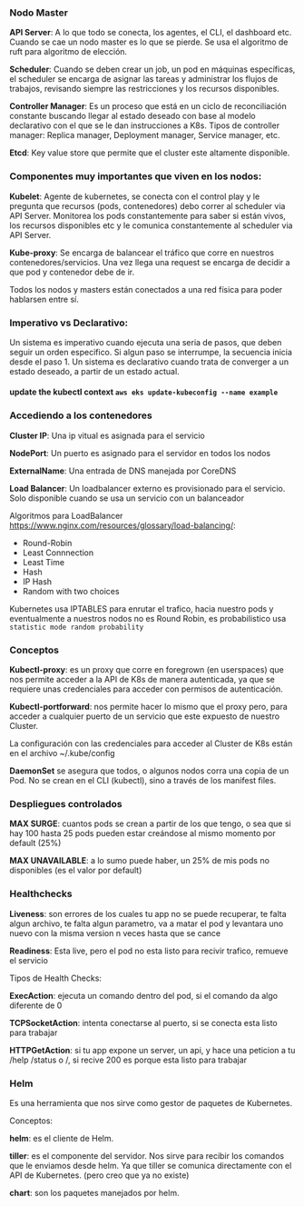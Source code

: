 ### **Nodo Master**

**API Server**: A lo que todo se conecta, los agentes, el CLI, el dashboard etc. Cuando se cae un nodo master es lo que se pierde. Se usa el algoritmo de ruft para algoritmo de elección.

**Scheduler**: Cuando se deben crear un job, un pod en máquinas específicas, el scheduler se encarga de asignar las tareas y administrar los flujos de trabajos, revisando siempre las restricciones y los recursos disponibles.

**Controller Manager**: Es un proceso que está en un ciclo de reconciliación constante buscando llegar al estado deseado con base al modelo declarativo con el que se le dan instrucciones a K8s. Tipos de controller manager: Replica manager, Deployment manager, Service manager, etc.

**Etcd**: Key value store que permite que el cluster este altamente disponible.


### **Componentes muy importantes que viven en los nodos:**

**Kubelet**: Agente de kubernetes, se conecta con el control play y le pregunta que recursos (pods, contenedores) debo correr al scheduler via API Server. Monitorea los pods constantemente para saber si están vivos, los recursos disponibles etc y le comunica constantemente al scheduler via API Server.

**Kube-proxy**: Se encarga de balancear el tráfico que corre en nuestros contenedores/servicios. Una vez llega una request se encarga de decidir a que pod y contenedor debe de ir.

Todos los nodos y masters están conectados a una red física para poder hablarsen entre sí.


### **Imperativo vs Declarativo:**

Un sistema es imperativo cuando ejecuta una seria de pasos, que deben seguir un orden especifico. Si algun paso se interrumpe, la secuencia inicia desde el paso 1.
Un sistema es declarativo cuando trata de converger a un estado deseado, a partir de un estado actual.


#### **update the kubectl context** `aws eks update-kubeconfig --name example`


### **Accediendo a los contenedores**

**Cluster IP**: Una ip vitual es asignada para el servicio

**NodePort**: Un puerto es asignado para el servidor en todos los nodos

**ExternalName**: Una entrada de DNS manejada por CoreDNS

**Load Balancer**: Un loadbalancer externo es provisionado para el servicio. Solo disponible cuando se usa un servicio con un balanceador

Algoritmos para LoadBalancer https://www.nginx.com/resources/glossary/load-balancing/:
- Round-Robin
- Least Connnection
- Least Time
- Hash
- IP Hash
- Random with two choices

Kubernetes usa IPTABLES para enrutar el trafico, hacia nuestro pods y eventualmente a nuestros nodos 
no es Round Robin, es probabilistico usa `statistic mode random probability`


### **Conceptos**

**Kubectl-proxy**: es un proxy que corre en foregrown (en userspaces) que nos permite acceder a la API de K8s de manera autenticada, ya que se requiere unas credenciales para acceder con permisos de autenticación.

**Kubectl-portforward**: nos permite hacer lo mismo que el proxy pero, para acceder a cualquier puerto de un servicio que este expuesto de nuestro Cluster.

La configuración con las credenciales para acceder al Cluster de K8s están en el archivo ~/.kube/config

**DaemonSet** se asegura que todos, o algunos nodos corra una copia de un Pod. No se crean en el CLI (kubectl), sino a través de los manifest files.


### **Despliegues controlados**

**MAX SURGE**: cuantos pods se crean a partir de los que tengo, o sea que si hay 100 hasta 25 pods pueden estar creándose al mismo momento por default (25%)

**MAX UNAVAILABLE**: a lo sumo puede haber, un 25% de mis pods no disponibles (es el valor por default)


### **Healthchecks**

**Liveness**: son errores de los cuales tu app no se puede recuperar, te falta algun archivo, te falta algun parametro, va a matar el pod y levantara uno nuevo con la misma version n veces hasta que se cance

**Readiness**: Esta live, pero el pod no esta listo para recivir trafico, remueve el servicio

Tipos de Health Checks:

**ExecAction**: ejecuta un comando dentro del pod, si el comando da algo diferente de 0

**TCPSocketAction**: intenta conectarse al puerto, si se conecta esta listo para trabajar

**HTTPGetAction**: si tu app expone un server, un api, y hace una peticion a tu /help /status o /, si recive 200 es porque esta listo para trabajar

### **Helm**

Es una herramienta que nos sirve como gestor de paquetes de Kubernetes.

Conceptos:

**helm**: es el cliente de Helm.

**tiller**: es el componente del servidor. Nos sirve para recibir los comandos que le enviamos desde helm. Ya que tiller se comunica directamente con el API de Kubernetes. (pero creo que ya no existe)

**chart**: son los paquetes manejados por helm.